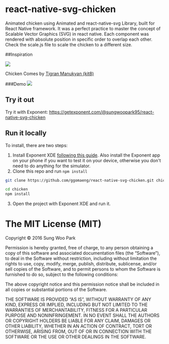 # react-native-svg-chicken
Animated chicken using Animated and react-native-svg Library, built for React Native framework.
It was a perfect practice to master the concept of Scalable Vector Graphics (SVG) in react native.
Each component was rendered with absolute position in specific order to overlap each other. Check the scale.js file to scale the chicken to a different size.
 
##Inspiration

![](https://raw.githubusercontent.com/ggomaeng/react-native-svg-chicken/master/inspiration.gif)

Chicken Comes by [Tigran Manukyan (kit8)](https://dribbble.com/Tmotion)

###Demo
![](https://raw.githubusercontent.com/ggomaeng/react-native-svg-chicken/master/demo.gif)

## Try it out

Try it with Exponent: https://getexponent.com/@sungwoopark95/react-native-svg-chicken

## Run it locally

To install, there are two steps:

1. Install Exponent XDE [following this
guide](https://docs.getexponent.com/versions/latest/introduction/installation.html).
Also install the Exponent app on your phone if you want to test it on
your device, otherwise you don't need to do anything for the simulator.
2. Clone this repo and run `npm install`
  ```bash
  git clone https://github.com/ggomaeng/react-native-svg-chicken.git chicken

  cd chicken
  npm install
  ```
3. Open the project with Exponent XDE and run it.

The MIT License (MIT)
=====================

Copyright © 2016 Sung Woo Park

Permission is hereby granted, free of charge, to any person
obtaining a copy of this software and associated documentation
files (the “Software”), to deal in the Software without
restriction, including without limitation the rights to use,
copy, modify, merge, publish, distribute, sublicense, and/or sell
copies of the Software, and to permit persons to whom the
Software is furnished to do so, subject to the following
conditions:

The above copyright notice and this permission notice shall be
included in all copies or substantial portions of the Software.

THE SOFTWARE IS PROVIDED “AS IS”, WITHOUT WARRANTY OF ANY KIND,
EXPRESS OR IMPLIED, INCLUDING BUT NOT LIMITED TO THE WARRANTIES
OF MERCHANTABILITY, FITNESS FOR A PARTICULAR PURPOSE AND
NONINFRINGEMENT. IN NO EVENT SHALL THE AUTHORS OR COPYRIGHT
HOLDERS BE LIABLE FOR ANY CLAIM, DAMAGES OR OTHER LIABILITY,
WHETHER IN AN ACTION OF CONTRACT, TORT OR OTHERWISE, ARISING
FROM, OUT OF OR IN CONNECTION WITH THE SOFTWARE OR THE USE OR
OTHER DEALINGS IN THE SOFTWARE.
